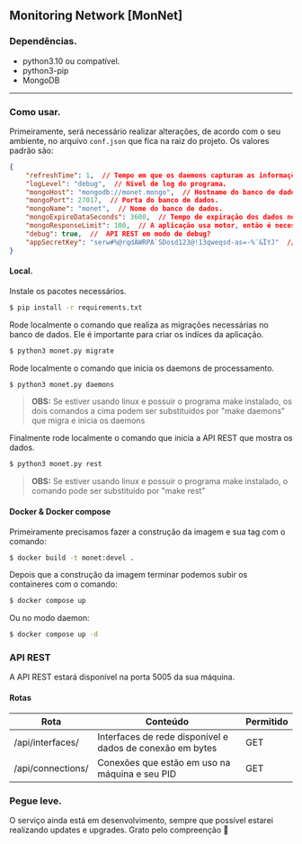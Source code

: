 ## Monitoring Network [MonNet]

### Dependências.

- python3.10 ou compatível.
- python3-pip
- MongoDB

---

### Como usar.

Primeiramente, será necessário realizar alterações, de acordo com o seu ambiente, no arquivo `conf.json` que fica na raiz do projeto. Os valores padrão são:

```json
{
    "refreshTime": 1,  // Tempo em que os daemons capturam as informações da rede.
    "logLevel": "debug",  // Nível de log do programa.
    "mongoHost": "mongodb://monet.mongo",  // Hostname do banco de dados. Apontando para o container do docker-compose.yml
    "mongoPort": 27017,  // Porta do banco de dados.
    "mongoName": "monet",  // Nome do banco de dados.
    "mongoExpireDataSeconds": 3600,  // Tempo de expiração dos dados no banco.
    "mongoResponseLimit": 100,  // A aplicação usa motor, então é necessário limitar o tamanho da resposta.
    "debug": true,  //  API REST em modo de debug?
    "appSecretKey": "serw#%@rqdÀWRPA`SDosd123@!13qweqsd-as=-%¨&ÏYJ"  // Senha para os cookies da API REST, recomento trocar por uma senha forte.
}
```

#### Local.

Instale os pacotes necessários.

```bash
$ pip install -r requirements.txt
```

Rode localmente o comando que realiza as migrações necessárias no banco de dados. Ele é importante para criar os indíces da aplicação.

```bash
$ python3 monet.py migrate
```

Rode localmente o comando que inicia os daemons de processamento.

```bash
$ python3 monet.py daemons
```

> **OBS:** Se estiver usando linux e possuir o programa make instalado, os dois comandos a cima podem ser substituídos por "make daemons" que migra e inicia os daemons


Finalmente rode localmente o comando que inicia a API REST que mostra os dados.

```bash
$ python3 monet.py rest
```

> **OBS:** Se estiver usando linux e possuir o programa make instalado, o comando pode ser substituído por "make rest"


#### Docker & Docker compose

Primeiramente precisamos fazer a construção da imagem e sua tag com o comando:

```bash
$ docker build -t monet:devel .
```

Depois que a construção da imagem terminar podemos subir os containeres com o comando:

```bash
$ docker compose up
```

Ou no modo daemon:

```bash
$ docker compose up -d
```

### API REST

A API REST estará disponível na porta 5005 da sua máquina.

#### Rotas

| Rota | Conteúdo | Permitido |
| ---- | -------- | --------- |
| /api/interfaces/ | Interfaces de rede disponível e dados de conexão em bytes | GET |
| /api/connections/ | Conexões que estão em uso na máquina e seu PID | GET |


### Pegue leve.

O serviço ainda está em desenvolvimento, sempre que possível estarei realizando updates e upgrades. Grato pelo compreenção :grimacing:
